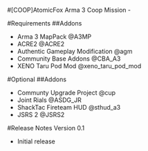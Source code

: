 #[COOP]AtomicFox
Arma 3 Coop Mission - 

#Requirements
##Addons
* Arma 3 MapPack @A3MP
* ACRE2 @ACRE2
* Authentic Gameplay Modification @agm
* Community Base Addons @CBA_A3
* XENO Taru Pod Mod @xeno_taru_pod_mod

#Optional
##Addons
* Communty Upgrade Project @cup
* Joint Rials @ASDG_JR
* ShackTac Fireteam HUD @sthud_a3
* JSRS 2 @JSRS2

#Release Notes
Version 0.1
- Initial release